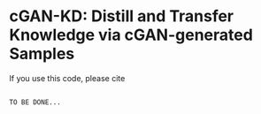# cGAN-KD: Distill and Transfer Knowledge via cGAN-generated Samples


If you use this code, please cite
```text

TO BE DONE...

```
